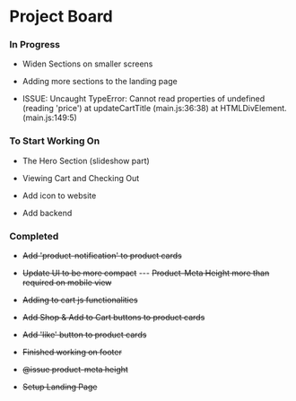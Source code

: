 # Project Board

### In Progress

-   Widen Sections on smaller screens

-   Adding more sections to the landing page

-   ISSUE: Uncaught TypeError: Cannot read properties of undefined (reading 'price')
    at updateCartTitle (main.js:36:38)
    at HTMLDivElement.<anonymous> (main.js:149:5)

### To Start Working On

-   The Hero Section (slideshow part)

-   Viewing Cart and Checking Out

-   Add icon to website

-   Add backend

### Completed

-   ~~Add 'product-notification' to product cards~~

-   ~~Update UI to be more compact~~
--- ~~Product-Meta Height more than required on mobile view~~

-   ~~Adding to cart js functionalities~~

-   ~~Add Shop & Add to Cart buttons to product cards~~

-   ~~Add 'like' button to product cards~~

-   ~~Finished working on footer~~

-   ~~@issue product-meta height~~

-   ~~Setup Landing Page~~